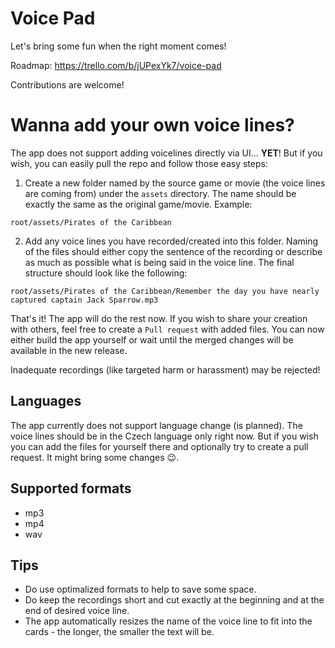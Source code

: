 # Voice Pad

Let's bring some fun when the right moment comes!

Roadmap: https://trello.com/b/jUPexYk7/voice-pad

Contributions are welcome!

# Wanna add your own voice lines?

The app does not support adding voicelines directly via UI... __YET__! But if you wish, you can easily pull the repo and follow those easy steps:

  1. Create a new folder named by the source game or movie (the voice lines are coming from) under the `assets` directory. The name should be exactly the same as the original game/movie. Example:
  ```
  root/assets/Pirates of the Caribbean
  ```
  
  2. Add any voice lines you have recorded/created into this folder. Naming of the files should either copy the sentence of the recording or describe as much as possible what is being said in the voice line. The final structure should look like the following:
  ```
  root/assets/Pirates of the Caribbean/Remember the day you have nearly captured captain Jack Sparrow.mp3
  ```
  
  That's it! The app will do the rest now. If you wish to share your creation with others, feel free to create a `Pull request` with added files. You can now either build the app yourself or wait until the merged changes will be available in the new release.

Inadequate recordings (like targeted harm or harassment) may be rejected!

## Languages
The app currently does not support language change (is planned). The voice lines should be in the Czech language only right now. But if you wish you can add the files for yourself there and optionally try to create a pull request. It might bring some changes :wink:.
  
## Supported formats
 - mp3
 - mp4
 - wav
 
## Tips
 - Do use optimalized formats to help to save some space.
 - Do keep the recordings short and cut exactly at the beginning and at the end of desired voice line.
 - The app automatically resizes the name of the voice line to fit into the cards - the longer, the smaller the text will be.
